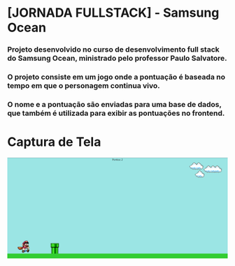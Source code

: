 # [JORNADA FULLSTACK] - Samsung Ocean

### Projeto desenvolvido no curso de desenvolvimento full stack do Samsung Ocean, ministrado pelo professor Paulo Salvatore.
### O projeto consiste em um jogo onde a pontuação é baseada no tempo em que o personagem continua vivo.
### O nome e a pontuação são enviadas para uma base de dados, que também é utilizada para exibir as pontuações no frontend.

# Captura de Tela

![alt text](https://github.com/jonasdspereira/jornada-fullstack/blob/master/frontend/src/img/mario-reactjs.png)
